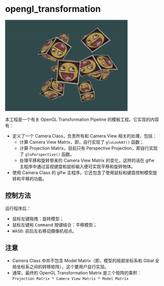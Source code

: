 # opengl_transformation

<img src="resources/demo_opengl_transformation_low.gif" alt="drawing" width="400"/>


本工程是一个有关 OpenGL Transformation Pipeline 的模板工程。它实现的内容有：
- 定义了一个 Camera Class，负责所有和 Camera View 相关的处理，包括：
    - 计算 Camera View Matrix，即，自行实现了 `gluLookAt()` 函数；
    - 计算 Projection Matrix，目前只有 Perspective Projection，即自行实现了 `gluPerspective()` 函数。
    - 处理平移和旋转带来的 Camera View Matrix 的变化，这样的话在 glfw 主程序中通过监视键盘和鼠标输入便可实现平移和旋转物体。
- 使用 Camera Class 的 glfw 主程序。它还包含了使用鼠标和键盘控制模型旋转和平移的功能。

## 控制方法

运行程序后：
- 鼠标左键拖拽：旋转模型；
- 鼠标左键和 <kbd>Command</kbd> 按键结合：平移模型；
- <kbd>WASD</kbd>: 前后左右移动摄像机视点。

## 注意
- Camera Class 中并不包含 Model Matrix（即，模型的局部坐标系和 Glbal 全局坐标系之间的转移矩阵），这个要用户自行实现。
- 通常，最终的 OpenGL Transformation Matrix 是三个矩阵的乘积：`Projection Matrix * Camera View Matrix * Model Matrix`